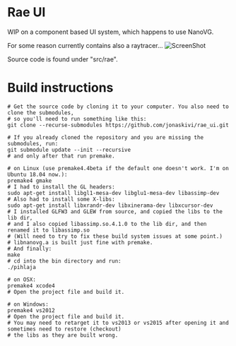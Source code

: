 # Rae UI
WIP on a component based UI system, which happens to use NanoVG.

For some reason currently contains also a raytracer...
![ScreenShot](https://cloud.githubusercontent.com/assets/6566641/16933706/ae8202a8-4d58-11e6-9008-33fd87df6dd8.jpeg)

Source code is found under "src/rae".

# Build instructions

    # Get the source code by cloning it to your computer. You also need to clone the submodules,
    # so you'll need to run something like this:
    git clone --recurse-submodules https://github.com/jonaskivi/rae_ui.git

    # If you already cloned the repository and you are missing the submodules, run:
    git submodule update --init --recursive
    # and only after that run premake.

    # on Linux (use premake4.4beta if the default one doesn't work. I'm on Ubuntu 18.04 now.):
    premake4 gmake
    # I had to install the GL headers:
    sudo apt-get install libgl1-mesa-dev libglu1-mesa-dev libassimp-dev
    # Also had to install some X-libs:
    sudo apt-get install libxrandr-dev libxinerama-dev libxcursor-dev
    # I installed GLFW3 and GLEW from source, and copied the libs to the lib dir,
    # and I also copied libassimp.so.4.1.0 to the lib dir, and then renamed it to libassimp.so
    # (Will need to try to fix these build system issues at some point.)
    # libnanovg.a is built just fine with premake.
    # And finally:
    make
    # cd into the bin directory and run:
    ./pihlaja

    # on OSX:
    premake4 xcode4
    # Open the project file and build it.

    # on Windows:
    premake4 vs2012
    # Open the project file and build it.
    # You may need to retarget it to vs2013 or vs2015 after opening it and sometimes need to restore (checkout)
    # the libs as they are built wrong.
